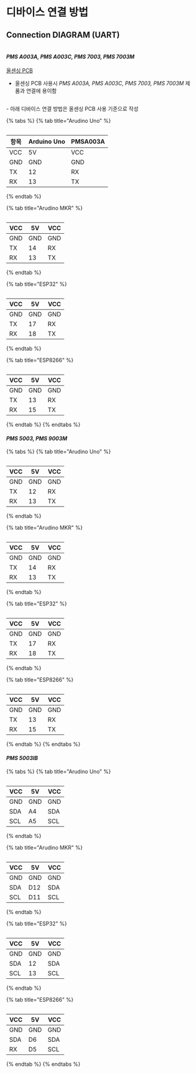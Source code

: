 # 디바이스 연결 방법

## Connection DIAGRAM (UART)

<figure><img src="../../.gitbook/assets/connetion_uart_diagram.PNG" alt=""><figcaption></figcaption></figure>

#### _PMS A003A, PMS A003C, PMS 7003, PMS 7003M_

[올센싱 PCB](https://allsensing.com/product/detail.html?product\_no=1171\&cate\_no=65\&display\_group=1)

* 올센싱 PCB 사용시 _PMS A003A, PMS A003C, PMS 7003, PMS 7003M_ 제품과 연결에 용이함 &#x20;



<figure><img src="../../.gitbook/assets/PMS_allsensing_PCB.png" alt=""><figcaption></figcaption></figure>

\- 아래 디바이스 연결 방법은 올센싱 PCB 사용 기준으로 작성

{% tabs %}
{% tab title="Arudino Uno" %}
<figure><img src="../../.gitbook/assets/PMSA003A_with_Arudino.PNG" alt=""><figcaption></figcaption></figure>

| 항목  | Arduino Uno | PMSA003A |
| --- | ----------- | -------- |
| VCC | 5V          | VCC      |
| GND | GND         | GND      |
| TX  | 12          | RX       |
| RX  | 13          | TX       |
{% endtab %}

{% tab title="Arudino MKR" %}
<figure><img src="../../.gitbook/assets/PMSA003A_with_Arudino_mkr.PNG" alt=""><figcaption></figcaption></figure>

| VCC | 5V  | VCC |
| --- | --- | --- |
| GND | GND | GND |
| TX  | 14  | RX  |
| RX  | 13  | TX  |
{% endtab %}

{% tab title="ESP32" %}
<figure><img src="../../.gitbook/assets/PMSA003A_with_esp32.PNG" alt=""><figcaption></figcaption></figure>

| VCC | 5V  | VCC |
| --- | --- | --- |
| GND | GND | GND |
| TX  | 17  | RX  |
| RX  | 18  | TX  |
{% endtab %}

{% tab title="ESP8266" %}
<figure><img src="../../.gitbook/assets/PMSA003A_with_esp8266.PNG" alt=""><figcaption></figcaption></figure>

| VCC | 5V  | VCC |
| --- | --- | --- |
| GND | GND | GND |
| TX  | 13  | RX  |
| RX  | 15  | TX  |
{% endtab %}
{% endtabs %}



#### _PMS 5003, PMS 9003M_



{% tabs %}
{% tab title="Arudino Uno" %}
<figure><img src="../../.gitbook/assets/PMS5003_with_Arudino.PNG" alt=""><figcaption></figcaption></figure>

| VCC | 5V  | VCC |
| --- | --- | --- |
| GND | GND | GND |
| TX  | 12  | RX  |
| RX  | 13  | TX  |
{% endtab %}

{% tab title="Arudino MKR" %}
<figure><img src="../../.gitbook/assets/PMS5003_with_Arudino_mkr.PNG" alt=""><figcaption></figcaption></figure>

| VCC | 5V  | VCC |
| --- | --- | --- |
| GND | GND | GND |
| TX  | 14  | RX  |
| RX  | 13  | TX  |
{% endtab %}

{% tab title="ESP32" %}
<figure><img src="../../.gitbook/assets/PMS5003_with_ESP32.PNG" alt=""><figcaption></figcaption></figure>

| VCC | 5V  | VCC |
| --- | --- | --- |
| GND | GND | GND |
| TX  | 17  | RX  |
| RX  | 18  | TX  |
{% endtab %}

{% tab title="ESP8266" %}
<figure><img src="../../.gitbook/assets/PMS5003_with_ESP8266.PNG" alt=""><figcaption></figcaption></figure>

| VCC | 5V  | VCC |
| --- | --- | --- |
| GND | GND | GND |
| TX  | 13  | RX  |
| RX  | 15  | TX  |
{% endtab %}
{% endtabs %}

#### _PMS 5003IB_

{% tabs %}
{% tab title="Arudino Uno" %}
<figure><img src="../../.gitbook/assets/PMS_5003IB_with-Arudino.PNG" alt=""><figcaption></figcaption></figure>

| VCC | 5V  | VCC |
| --- | --- | --- |
| GND | GND | GND |
| SDA | A4  | SDA |
| SCL | A5  | SCL |
{% endtab %}

{% tab title="Arudino MKR" %}
<figure><img src="../../.gitbook/assets/PMS_5003IB_with-Arudino_MKR.PNG" alt=""><figcaption></figcaption></figure>

| VCC | 5V  | VCC |
| --- | --- | --- |
| GND | GND | GND |
| SDA | D12 | SDA |
| SCL | D11 | SCL |
{% endtab %}

{% tab title="ESP32" %}
<figure><img src="../../.gitbook/assets/PMS_5003IB_with-ESP32.PNG" alt=""><figcaption></figcaption></figure>

| VCC | 5V  | VCC |
| --- | --- | --- |
| GND | GND | GND |
| SDA | 12  | SDA |
| SCL | 13  | SCL |
{% endtab %}

{% tab title="ESP8266" %}
<figure><img src="../../.gitbook/assets/PMS_5003IB_with-ESP8266.PNG" alt=""><figcaption></figcaption></figure>

| VCC | 5V  | VCC |
| --- | --- | --- |
| GND | GND | GND |
| SDA | D6  | SDA |
| RX  | D5  | SCL |
{% endtab %}
{% endtabs %}



